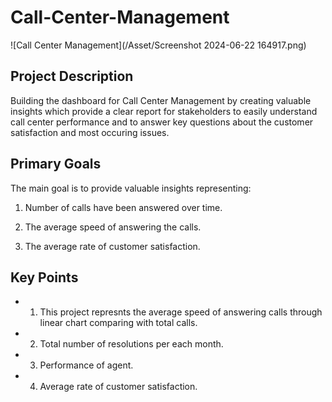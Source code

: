 # Call-Center-Management


![Call Center Management](/Asset/Screenshot 2024-06-22 164917.png)

## Project Description
Building the dashboard for Call Center Management by creating valuable insights which provide a clear report for stakeholders to easily understand call center performance and to answer key questions about the customer satisfaction and most occuring issues.

## Primary Goals
The main goal is to provide valuable insights representing:

1) Number of calls have been answered over time.

2) The average speed of answering the calls.

3) The average rate of customer satisfaction.

## Key Points 
- 1) This project represnts the average speed of answering calls through linear chart comparing with total calls.

- 2) Total number of resolutions per each month.

- 3) Performance of agent.

- 4) Average rate of customer satisfaction.

